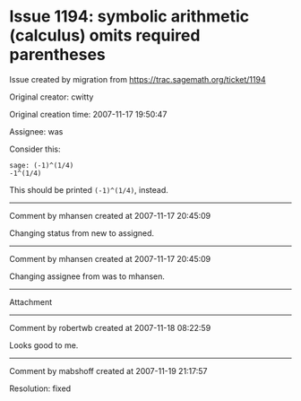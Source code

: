 # Issue 1194: symbolic arithmetic (calculus) omits required parentheses

Issue created by migration from https://trac.sagemath.org/ticket/1194

Original creator: cwitty

Original creation time: 2007-11-17 19:50:47

Assignee: was

Consider this:

```
sage: (-1)^(1/4)
-1^(1/4)
```


This should be printed `(-1)^(1/4)`, instead.


---

Comment by mhansen created at 2007-11-17 20:45:09

Changing status from new to assigned.


---

Comment by mhansen created at 2007-11-17 20:45:09

Changing assignee from was to mhansen.


---

Attachment


---

Comment by robertwb created at 2007-11-18 08:22:59

Looks good to me.


---

Comment by mabshoff created at 2007-11-19 21:17:57

Resolution: fixed
